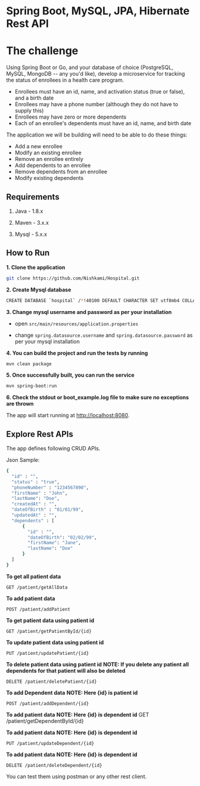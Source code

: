 # Spring Boot, MySQL, JPA, Hibernate Rest API 

# The challenge

Using Spring Boot or Go, and your database of choice (PostgreSQL, MySQL, MongoDB -- any you'd like), develop a microservice for tracking the status of enrollees in a health care program.
- Enrollees must have an id, name, and activation status (true or false), and a birth date
- Enrollees may have a phone number (although they do not have to supply this)
- Enrollees may have zero or more dependents
- Each of an enrollee's dependents must have an id, name, and birth date

The application we will be building will need to be able to do these things:
- Add a new enrollee
- Modify an existing enrollee
- Remove an enrollee entirely
- Add dependents to an enrollee
- Remove dependents from an enrollee
- Modify existing dependents


## Requirements

1. Java - 1.8.x

2. Maven - 3.x.x

3. Mysql - 5.x.x

## How to Run

**1. Clone the application**

```bash
git clone https://github.com/Nishkami/Hospital.git
```

**2. Create Mysql database**
```bash
CREATE DATABASE `hospital` /*!40100 DEFAULT CHARACTER SET utf8mb4 COLLATE utf8mb4_0900_ai_ci */ /*!80016 DEFAULT ENCRYPTION='N' */;
```

**3. Change mysql username and password as per your installation**

+ open `src/main/resources/application.properties`

+ change `spring.datasource.username` and `spring.datasource.password` as per your mysql installation

**4. You can build the project and run the tests by running**

```bash
mvn clean package
```
**5. Once successfully built, you can run the service**

```bash
mvn spring-boot:run
```

**6. Check the stdout or boot_example.log file to make sure no exceptions are thrown**

The app will start running at <http://localhost:8080>.

## Explore Rest APIs

The app defines following CRUD APIs.

Json Sample:
```bash
{
  "id" : "",
  "status" : "true",
  "phoneNumber" : "1234567890",
  "firstName" : "John",
  "lastName": "Doe",
  "createdAt" : "",
  "dateOfBirth" : "01/01/99",
  "updatedAt" : "",
  "dependents" : [
      {
        "id" : "",
        "dateOfBirth": "02/02/99",
        "firstName": "Jane",
        "lastName": "Doe"
      }
  ]
}

```

**To get all patient data**

    GET /patient/getAllData
    
**To add patient data** 

    POST /patient/addPatient
    
**To get patient data using patient id**

    GET /patient/getPatientById/{id}
    
**To update patient data using patient id**

    PUT /patient/updatePatient/{id}
    
**To delete patient data using patient id**
**NOTE: If you delete any patient all dependents for that patient will also be deleted**

    DELETE /patient/deletePatient/{id}  

**To add Dependent data**
**NOTE: Here {id} is patient id**

    POST /patient/addDependent/{id}

**To add patient data**
**NOTE: Here {id} is dependent id**
    GET /patient/getDependentById/{id} 
    
**To add patient data**
**NOTE: Here {id} is dependent id**

    PUT /patient/updateDependent/{id} 
    
**To add patient data**
**NOTE: Here {id} is dependent id**

    DELETE /patient/deleteDependent/{id}

You can test them using postman or any other rest client.




